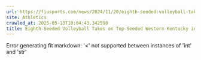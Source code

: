 ```yaml
---
url: https://fiusports.com/news/2024/11/20/eighth-seeded-volleyball-takes-on-top-seeded-western-kentucky-in-opening-round-of-cusa-championships.aspx
site: Athletics
crawled_at: 2025-05-13T10:04:43.342590
title: Eighth-Seeded Volleyball Takes on Top-Seeded Western Kentucky in Opening Round of CUSA Championships - FIU Athletics
---
```


Error generating fit markdown: '<' not supported between instances of 'int' and 'str'